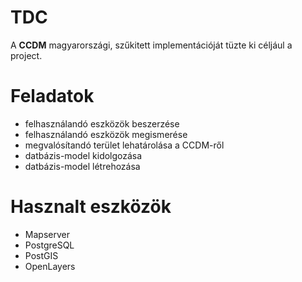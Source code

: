 # TDC #

A **CCDM** magyarországi, szűkitett implementációját tüzte ki céljául a project.<br>

<h1>Feladatok</h1>
<ul><li>felhasználandó eszközök beszerzése<br>
</li><li>felhasználandó eszközök megismerése<br>
</li><li>megvalósítandó terület lehatárolása a CCDM-ről<br>
</li><li>datbázis-model kidolgozása<br>
</li><li>datbázis-model létrehozása</li></ul>

<h1>Hasznalt eszközök</h1>

<ul><li>Mapserver<br>
</li><li>PostgreSQL<br>
</li><li>PostGIS<br>
</li><li>OpenLayers<br>
